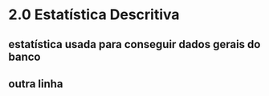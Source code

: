 # 2.0 Estatística Descritiva
## estatística usada para conseguir dados gerais do banco
## outra linha